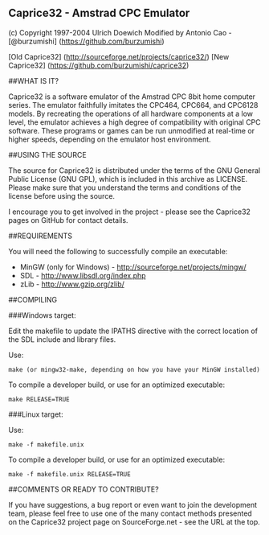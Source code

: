 Caprice32 - Amstrad CPC Emulator
----------------

(c) Copyright 1997-2004 Ulrich Doewich
Modified by Antonio Cao - [@burzumishi] (https://github.com/burzumishi)

[Old Caprice32] (http://sourceforge.net/projects/caprice32/)
[New Caprice32] (https://github.com/burzumishi/caprice32)


##WHAT IS IT?

Caprice32 is a software emulator of the Amstrad CPC 8bit home computer series. The emulator faithfully imitates the CPC464, CPC664, and CPC6128 models. By recreating the operations of all hardware components at a low level, the emulator achieves a high degree of compatibility with original CPC software. These programs or games can be run unmodified at real-time or higher speeds, depending on the emulator host environment.

##USING THE SOURCE

The source for Caprice32 is distributed under the terms of the GNU General Public License (GNU GPL), which is included in this archive as LICENSE. Please make sure that you understand the terms and conditions of the license before using the source.

I encourage you to get involved in the project - please see the Caprice32 pages on GitHub for contact details.


##REQUIREMENTS

You will need the following to successfully compile an executable:

- MinGW (only for Windows) - http://sourceforge.net/projects/mingw/
- SDL - http://www.libsdl.org/index.php
- zLib - http://www.gzip.org/zlib/


##COMPILING

###Windows target:

Edit the makefile to update the IPATHS directive with the correct location of the SDL include and library files.

Use:

  ```make (or mingw32-make, depending on how you have your MinGW installed)```

To compile a developer build, or use for an optimized executable:

  ```make RELEASE=TRUE```


###Linux target:

Use:

  ```make -f makefile.unix```

To compile a developer build, or use for an optimized executable:

  ```make -f makefile.unix RELEASE=TRUE```



##COMMENTS OR READY TO CONTRIBUTE?

If you have suggestions, a bug report or even want to join the development team, please feel free to use one of the many contact methods presented on the Caprice32 project page on SourceForge.net - see the URL at the top.

